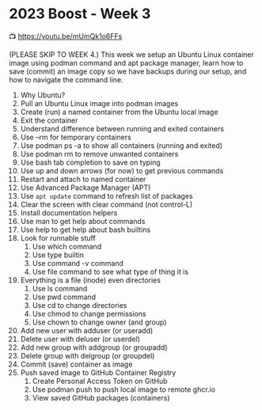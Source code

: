 # 2023 Boost - Week 3

📺 <https://youtu.be/mUmQk1o6FFs>

(PLEASE SKIP TO WEEK 4.) This week we setup an Ubuntu Linux container image using podman command and apt package manager, learn how to save (commit) an image copy so we have backups during our setup, and how to navigate the command line.

1.  Why Ubuntu?
2.  Pull an Ubuntu Linux image into podman images
3.  Create (run) a named container from the Ubuntu local image
4.  Exit the container
5.  Understand difference between running and exited containers
6.  Use –rm for temporary containers
7.  Use podman ps -a to show all containers (running and exited)
8.  Use podman rm to remove unwanted containers
9.  Use bash tab completion to save on typing
10. Use up and down arrows (for now) to get previous commands
11. Restart and attach to named container
12. Use Advanced Package Manager (APT)
13. Use `apt update` command to refresh list of packages
14. Clear the screen with clear command (not control-L)
15. Install documentation helpers
16. Use man to get help about commands
17. Use help to get help about bash builtins
18. Look for runnable stuff
    1.  Use which command
    2.  Use type builtin
    3.  Use command -v command
    4.  Use file command to see what type of thing it is
19. Everything is a file (inode) even directories
    1.  Use ls command
    2.  Use pwd command
    3.  Use cd to change directories
    4.  Use chmod to change permissions
    5.  Use chown to change owner (and group)
20. Add new user with adduser (or useradd)
21. Delete user with deluser (or userdel)
22. Add new group with addgroup (or groupadd)
23. Delete group with delgroup (or groupdel)
24. Commit (save) container as image
25. Push saved image to GitHub Container Registry
    1.  Create Personal Access Token on GitHub
    2.  Use podman push to push local image to remote ghcr.io
    3.  View saved GitHub packages (containers)
